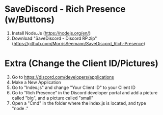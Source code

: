 # SaveDiscord - Rich Presence (w/Buttons)

1. Install Node.Js (https://nodejs.org/en/)
2. Download "SaveDiscord - Discord RP.zip" (https://github.com/MorrisSeemann/SaveDiscord_Rich-Presence)


# Extra (Change the Client ID/Pictures)

3. Go to https://discord.com/developers/applications
5. Make a New Application
6. Go to "Index.js" and change "Your Client ID" to your Client ID
7. Go to "Rich Presence" in the Discord developer portal and add a picture called "big", and a picture called "small"
8. Open a "Cmd" in the folder where the index.js is located, and type "node ."
